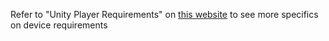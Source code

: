 Refer to "Unity Player Requirements" on [this website](https://docs.unity3d.com/2021.3/Documentation/Manual/system-requirements.html) to see more specifics on device requirements
